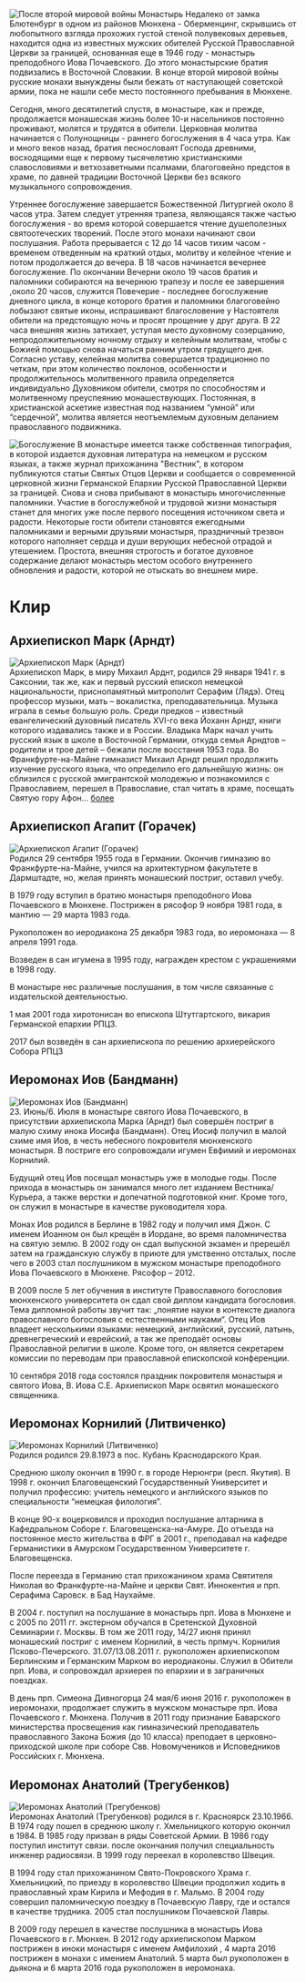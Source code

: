 ![После второй мировой войны](/uploads/assets/pages/kloster/geschichte.jpg)
Монастырь Недалеко от замка Блютенбург в одном из районов Мюнхена - Оберменцинг, скрывшись от любопытного взгляда прохожих густой стеной полувековых деревьев, находится одна из известных мужских обителей Русской Православной Церкви за границей, основанная еще в 1946 году - монастырь преподобного Иова Почаевского. До этого монастырские братия подвизались в Восточной Словакии. В конце второй мировой войны русские монахи вынуждены были бежать от наступающей советской армии, пока не нашли себе место постоянного пребывания в Мюнхене.

Сегодня, много десятилетий спустя, в монастыре, как и прежде, продолжается монашеская жизнь более 10-и насельников постоянно проживают, молятся и трудятся в обители. Церковная молитва начинается с Полунощницы - раннего богослужения в 4 часа утра. Как и много веков назад, братия песнословаят Господа древними, восходящими еще к первому тысячелетию христианскими славословиями и ветхозаветными псалмами, благоговейно предстоя в храме, по давней традиции Восточной Церкви без всякого музыкального сопровождения.

Утреннее богослужение завершается Божественной Литургией около 8 часов утра. Затем следует утренняя трапеза, являющаяся также частью богослужения - во время которой совершается чтение душеполезных святоотеческих творений. После этого монахи начинают свои послушания. Работа прерывается с 12 до 14 часов тихим часом - временем отведенным на краткий отдых, молитву и келейное чтение и потом продолжается до вечера. В 18 часов начинается вечернее богослужение. По окончании Вечерни около 19 часов братия и паломники собираются на вечернюю трапезу и после ее завершения ,около 20 часов, служится Повечерие - последнее богослужение дневного цикла, в конце которого братия и паломники благоговейно лобызают святые иконы, испрашивают благословение у Настоятеля обители на предстоящую ночь и просят прощение у друг друга. В 22 часа внешняя жизнь затихает, уступая место духовному созерцанию, непродолжительному ночному отдыху и келейным молитвам, чтобы с Божией помощью снова начаться ранним утром грядущего дня. Согласно уставу, келейная молитва совершается традиционно по четкам, при этом количество поклонов, особенности и продолжительнось молитвенного правила определяется индивидуально Духовником обители, смотря по способностям и молитвенному преуспеянию монашествующих. Постоянная, в христианской аскетике известная под названием “умной” или “сердечной”, молитва является неотъемлемым духовным деланием православного подвижника.

![Богослужение](/uploads/assets/pages/kloster/gottesdienst.jpg) В монастыре имеется также собственная типография, в которой издается духовная литература на немецком и русском языках, а также журнал прихожанина "Вестник", в котором публикуются статьи Святых Отцов Церкви и сообщается о современной церковной жизни Германской Епархии Русской Православной Церкви за границей. Снова и снова прибывают в монастырь многочисленные паломники. Участие в богослужебной и трудовой жизни монастыря станет для многих уже после первого посещения источником света и радости. Некоторые гости обители становятся ежегодными паломниками и верными друзьями монастыря, праздничный трезвон которого наполняет сердца и души верующих небесной отрадой и утешением. Простота, внешняя строгость и богатое духовное содержание делают монастырь местом особого внутреннего обновления и радости, которой не отыскать во внешнем мире.

# Клир

## Архиепископ Марк (Арндт)

![Архиепископ Марк (Арндт)](/uploads/assets/pages/kloster/vladyka_mark.jpg)  
Архиепископ Марк, в миру Михаил Арднт, родился 29 января 1941 г. в Саксонии, так же, как и первый русский епископ немецкой национальности, приснопамятный митрополит Серафим (Лядэ). Отец профессор музыки, мать – вокалистка, преподавательница. Музыка играла в семье большую роль. Среди предков – известный евангелический духовный писатель XVI-го века Йоханн Арндт, книги которого издавались также и в России. Владыка Марк начал учить русский язык в школе в Восточной Германии, откуда семья Арндтов – родители и трое детей – бежали после восстания 1953 года. Во Франкфурте-на-Майне гимназист Михаил Арндт решил продолжить изучение русского языка, что определило его дальнейшую жизнь: он сблизился с русской эмигрантской молодежью и познакомился с Православием, перешел в Православие, стал читать в храме, посещать Святую гору Афон…  [более](http://sobor.de/index.php?option=com_content&view=article&id=119&Itemid=81&lang=ru)

## Архиeпископ Агапит (Горачек)

![Архиeпископ Агапит (Горачек)](/uploads/assets/pages/kloster/vladyka_agapit.jpg)  
Родился 29 сентября 1955 года в Германии. Окончив гимназию во Франкфурте-на-Майне, учился на архитектурном факультете в Дармштадте, но, желая принять монашеский постриг, оставил учебу.

В 1979 году вступил в братию монастыря преподобного Иова Почаевского в Мюнхене. Пострижен в рясофор 9 ноября 1981 года, в мантию — 29 марта 1983 года.

Рукоположен во иеродиакона 25 декабря 1983 года, во иеромонаха — 8 апреля 1991 года.

Возведен в сан игумена в 1995 году, награжден крестом с украшениями в 1998 году.

В монастыре нес различные послушания, в том числе связанные с издательской деятельностью.

1 мая 2001 года хиротонисан во епископа Штутгартского, викария Германской епархии РПЦЗ.

2017 был возведён в сан архиепископа по решению архиерейского Собора РПЦЗ

## Иеромонах Иов (Бандманн)

![Иеромонах Иов (Бандманн)](/uploads/assets/pages/kloster/otez_hiob.jpg)  
23\. Июнь/6. Июля в монастыре святого Иова Почаевского, в присутствии архиепископа Марка (Арндт) был совершён постриг в малую схиму  инока Иосифа (Бандманн). Отец Иосиф получил в малой схиме имя Иов,  в честь небесного покровителя мюнхенского монастыря. В постриге его сопровождали игумен Евфимий и иеромонах Корнилий.

Будущий отец  Иов посещал монастырь уже в молодые годы. После прихода в монастырь он занимался много лет изданием Вестника/Курьера, а также верстки и допечатной подготовкой книг. Кроме того, он служил в монастыре в качестве руководителя хора.

Монах Иов родился в Берлине в 1982 году и получил имя Джон. С именем Иоанном он был крещён в Иордане, во время паломничества на святую землю. В 2002 году он сдал выпускной экзамен и пререшёл затем на гражданскую службу в приюте для умственно отсталых, после чего в 2003 стал послушником в мужском монастыре преподобного Иова Почаевского в Мюнхене. Рясофор  – 2012.

В 2009 после 5 лет обучения в институте Православного богословия мюнхенского университета он сдал свой диплом кандидата богословия. Тема дипломной работы звучит так: „понятие науки в контексте диалога православного богословия с естественными науками“.  Отец Иов владеет несколькими языками: немецкий, английский, русский, латынь, древнегреческий и еврейский, а так же преподаёт основы Православной религии в школе. Кроме того, он является секретарем комиссии по переводам при православной епископской конференции.

10 сентября 2018 года состоялся праздник покровителя монастыря и святого Иова, В. Иова С.Е. Архиепископ Марк освятил монашеского священника.

## Иеромонах Корнилий (Литвиченко)

![Иеромонах Корнилий (Литвиченко)](/uploads/assets/pages/kloster/otez_kornilii.jpg)  
Родился родился 29.8.1973 в пос. Кубань Краснодарского Края.

Среднюю школу окончил в 1990 г. в городе Нерюнгри (респ. Якутия). В 1998 г. окончил Благовещенский Государственный Университет и получил профессию: учитель немецкого и английского языков по специальности “немецкая филология”.

В конце 90-х воцерковился и проходил послушание алтарника в Кафедральном Соборе г. Благовещенска-на-Амуре. До отъезда на постоянное место жительства в ФРГ в 2001 г., преподавал на кафедре Германистики в Амурском Государственном Университете г. Благовещенска.

После переезда в Германию стал прихожанином храма Святителя Николая во Франкфурте-на-Майне и церкви Свят. Иннокентия и прп. Серафима Саровск. в Бад Наухайме.

В 2004 г. поступил на послушание в монастырь прп. Иова в Мюнхене и с 2005 по 2011 гг. экстерном обучался в  Сретенской Духовной Семинарии г. Москвы. В том же 2011 году, 14/27 июня принял монашеский постриг с именем Корнилий, в честь прпмуч. Корнилия Псково-Печерского. 31.07/13.08.2011 г. рукоположен архиепископом Берлинским и Германским Марком во иеродиаконы. Служил в Обители прп. Иова, и сопровождал архиерея по епархии и в заграничных поездках.

В день прп. Симеона Дивногорца 24 мая/6 июня 2016 г. рукоположен в иеромонахи, продолжает служить в мужском монастыре прп. Иова Почаевского г. Мюнхена.
Получив в 2011 году признание Баварского министерства просвещения как гимназический преподаватель православного Закона Божия (до 10 класса) преподает в церковно-приходской школе при соборе Свв. Новомучеников и Исповедников Российских г. Мюнхена.

## Иеромонах Анатолий (Трегубенков)

![Иеромонах Анатолий (Трегубенков)](/uploads/assets/pages/kloster/otez_anatolii.jpg)  
Иеромонах Анатолий (Трегубенков) родился в г. Красноярск 23.10.1966.
В 1974 году пошел в среднюю школу г. Хмельницкого которую окончил в 1984. В 1985 году призван в ряды Советской Армии. В 1986 году поступил институт связи. после окончания получил специальность инженер радиосвязи. В 1999 году переехал в королевство Швеция.

В 1994 году стал прихожанином Свято-Покровского Храма г. Хмельницкий, по приезду в королевство Швеции продолжил ходить в православный храм Кирила и Мефодия в г. Мальмо.  В 2004 году совершил паломническую поездку в  Почаевскую Лавру, где и остался в качестве трудника. 2005 стал послушником Почаевской Лавры.

В 2009 году перешел в качестве послушника в монастырь Иова Почаевского в г. Мюнхен.
В 2012 году архиепископом Марком пострижен в иноки  монастыря с именем Амфилохий , 4 марта 2016 пострижен в монахи с имением Анатолий. 5 марта был рукоположен в дьякона  и 6 марта 2016 года рукоположен в иеромонаха.
